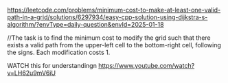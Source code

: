 https://leetcode.com/problems/minimum-cost-to-make-at-least-one-valid-path-in-a-grid/solutions/6297934/easy-cpp-solution-using-dijkstra-s-algorithm/?envType=daily-question&envId=2025-01-18

//The task is to find the minimum cost to modify the grid such that there exists a valid path from the upper-left cell to the bottom-right cell, following the signs. Each modification costs 1.

WATCH this for understandingn https://www.youtube.com/watch?v=LH62u9mV6iU
